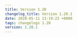 ```yaml
---
title: Version 1.20
changelog_title: Version 1.20.1
date: 2020-05-11 13:19:23 +0000
tags: changelogs 1.20
version: 1.20.1
---
```

<script src="https://gist.github.com/spinnaker-release/75d50c7b931f1089e710a0e9d1acf8c4.js?file=1.20.1.md"></script>
<script src="https://gist.github.com/spinnaker-release/75d50c7b931f1089e710a0e9d1acf8c4.js?file=1.20.0.md"></script>
